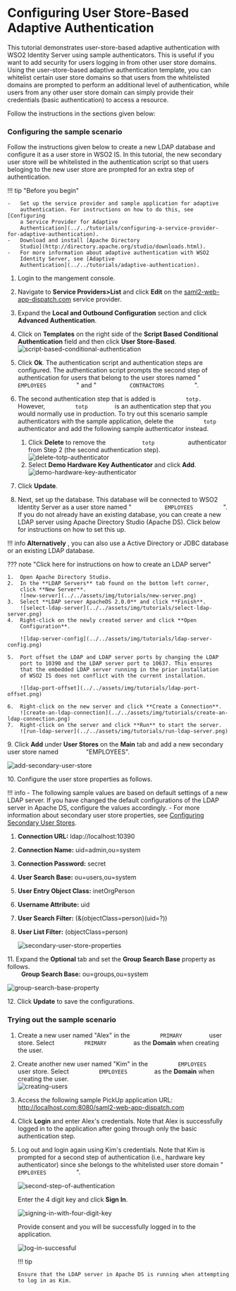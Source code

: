 # Configuring User Store-Based Adaptive Authentication

This tutorial demonstrates user-store-based adaptive authentication with
WSO2 Identity Server using sample authenticators. This is useful if you
want to add security for users logging in from other user store domains.
Using the user-store-based adaptive authentication template, you can
whitelist certain user store domains so that users from the whitelisted
domains are prompted to perform an additional level of authentication,
while users from any other user store domain can simply provide their
credentials (basic authentication) to access a resource.

Follow the instructions in the sections given below:

### Configuring the sample scenario

Follow the instructions given below to create a new LDAP database and
configure it as a user store in WSO2 IS. In this tutorial, the new
secondary user store will be whitelisted in the authentication script so
that users beloging to the new user store are prompted for an extra step
of authentication.

!!! tip "Before you begin"
    
    -   Set up the service provider and sample application for adaptive
        authentication. For instructions on how to do this, see [Configuring
        a Service Provider for Adaptive
        Authentication](../../tutorials/configuring-a-service-provider-for-adaptive-authentication).
    -   Download and install [Apache Directory
        Studio](http://directory.apache.org/studio/downloads.html).
    -   For more information about adaptive authentication with WSO2
        Identity Server, see [Adaptive
        Authentication](../../tutorials/adaptive-authentication).
    

1.  Login to the mangement console.

2.  Navigate to **Service Providers\>List** and click **Edit** on the
    [saml2-web-app-dispatch.com](http://saml2-web-app-dispatch.com/)
    service provider.
3.  Expand the **Local and Outbound Configuration** section and click
    **Advanced Authentication**.
4.  Click on **Templates** on the right side of the **Script Based
    Conditional Authentication** field and then click **User
    Store-Based**.  
    ![script-based-conditional-authentication](../../assets/img/tutorials/script-based-conditional-authentication.png)
5.  Click **Ok**. The authentication script and authentication steps
    are configured. The authentication script prompts the second step of
    authentication for users that belong to the user stores named "
    `           EMPLOYEES          ` " and "
    `           CONTRACTORS          ` ".

6.  The second authentication step that is added is
    `          totp.         ` However, `          totp         ` is an
    authentication step that you would normally use in production. To
    try out this scenario sample authenticators with the sample
    application, delete the `          totp         ` authenticator and
    add the following sample authenticator instead.
    1.  Click **Delete** to remove the `            totp           `
        authenticator from Step 2 (the second authentication step).  
        ![delete-totp-authenticator](../../assets/img/tutorials/delete-totp-authenticator.png)
    2.  Select **Demo Hardware Key Authenticator** and click **Add**.  
        ![demo-hardware-key-authenticator](../../assets/img/tutorials/demo-hardware-key-authenticator.png)
7.  Click **Update**.
8.  Next, set up the database. This database will be connected to WSO2
    Identity Server as a user store named "
    `           EMPLOYEES          ` ".  If you do not already have an
    existing database, you can create a new LDAP server using Apache
    Directory Studio (Apache DS). Click below for instructions on how to
    set this up.
    
!!! info
    **Alternatively** , you can also use a Active Directory or JDBC
    database or an existing LDAP database.

??? note "Click here for instructions on how to create an LDAP server" 

	1.  Open Apache Directory Studio.
	2.  In the **LDAP Servers** tab found on the bottom left corner,
		click **New Server**.  
		![new-server](../../assets/img/tutorials/new-server.png)
	3.  Select **LDAP server ApacheDS 2.0.0** and click **Finish**.  
		![select-ldap-server](../../assets/img/tutorials/select-ldap-server.png)
	4.  Right-click on the newly created server and click **Open
		Configuration**.

		![ldap-server-config](../../assets/img/tutorials/ldap-server-config.png)

	5.  Port offset the LDAP and LDAP server ports by changing the LDAP
		port to 10390 and the LDAP server port to 10637. This ensures
		that the embedded LDAP server running in the prior installation
		of WSO2 IS does not conflict with the current installation.

		![ldap-port-offset](../../assets/img/tutorials/ldap-port-offset.png)

	6.  Right-click on the new server and click **Create a Connection**.  
		![create-an-ldap-connection](../../assets/img/tutorials/create-an-ldap-connection.png)
	7.  Right-click on the server and click **Run** to start the server.
		![run-ldap-server](../../assets/img/tutorials/run-ldap-server.png) 

9\. Click **Add** under **User Stores** on the **Main** tab and add a new secondary user store named
&nbsp; &nbsp; &nbsp; &nbsp; &nbsp; &nbsp; &nbsp; &nbsp;"EMPLOYEES". 

![add-secondary-user-store](../../assets/img/tutorials/add-secondary-user-store.png)
     
10\. Configure the user store properties as follows. 

!!! info
    -   The following sample values are based on default settings of a
        new LDAP server. If you have changed the default configurations
        of the LDAP server in Apache DS, configure the values
        accordingly.
    -   For more information about secondary user store properties, see
        [Configuring Secondary User
        Stores](../../using-wso2-identity-server/configuring-secondary-user-stores).

1.  **Connection URL:** ldap://localhost:10390
2.  **Connection Name:** uid=admin,ou=system
3.  **Connection Password:** secret
4.  **User Search Base:** ou=users,ou=system
5.  **User Entry Object Class:** inetOrgPerson
6.  **Username Attribute:** uid
7.  **User Search Filter:** (&(objectClass=person)(uid=?))
8.  **User List Filter:** (objectClass=person) 

	![secondary-user-store-properties](../../assets/img/tutorials/secondary-user-store-properties.png) 

11\. Expand the **Optional** tab and set the **Group Search Base** property as follows.  
&nbsp; &nbsp; &nbsp; &nbsp; **Group Search Base:** ou=groups,ou=system  
	
![group-search-base-property](../../assets/img/tutorials/group-search-base-property.png)
	
12\. Click **Update** to save the configurations.

### Trying out the sample scenario

1.  Create a new user named "Alex" in the `          PRIMARY         `
    user store. Select `          PRIMARY         ` as the **Domain**
    when creating the user.
2.  Create another new user named "Kim" in the
    `          EMPLOYEES         ` user store. Select
    `          EMPLOYEES         ` as the **Domain** when creating the
    user.  
    ![creating-users](../../assets/img/tutorials/creating-users.png)
    
3.  Access the following sample PickUp application URL:
    <http://localhost.com:8080/saml2-web-app-dispatch.com>
    
4.  Click **Login** and enter Alex's credentials. Note that Alex is
    successfully logged in to the application after going through only
    the basic authentication step.
    
5.  Log out and login again using Kim's credentials. Note that Kim is
    prompted for a second step of authentication (i.e., hardware key
    authenticator) since she belongs to the whitelisted user store
    domain " `           EMPLOYEES          ` ".  
    
    ![second-step-of-authentication](../../assets/img/tutorials/second-step-of-authentication.png) 
    
    Enter the 4 digit key and click **Sign In**.  
    
    ![signing-in-with-four-digit-key](../../assets/img/tutorials/signing-in-with-four-digit-key.png) 
    
    
    Provide consent and you will be successfully logged in to the
    application.  
    
    ![log-in-successful](../../assets/img/tutorials/log-in-successful.png)

    !!! tip
    
        Ensure that the LDAP server in Apache DS is running when attempting to log in as Kim.
    